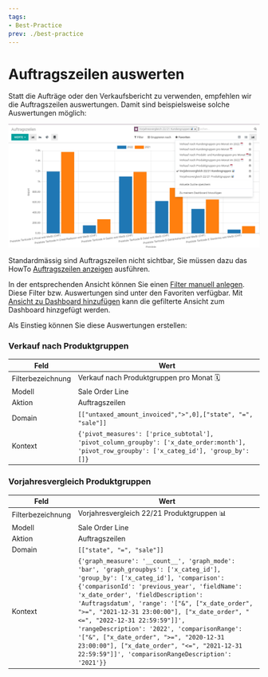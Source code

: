 ```yaml
---
tags:
- Best-Practice
prev: ./best-practice
---
```


# Auftragszeilen auswerten

Statt die Aufträge oder den Verkaufsbericht zu verwenden, empfehlen wir die Auftragszeilen auswertungen. Damit sind beispielsweise solche Auswertungen möglich:

![](assets/Best%20Practice%20Auftragszeilen%20auswerten.png)

Standardmässig sind Auftragszeilen nicht sichtbar, Sie müssen dazu das HowTo [Auftragszeilen anzeigen](Verkauf.md#Auftragszeilen%20anzeigen) ausführen.

In der entsprechenden Ansicht können Sie einen [Filter manuell anlegen](Entwicklung%20Ansichten.md#Filter%20manuell%20anlegen). Diese Filter bzw. Auswertungen sind unter den Favoriten verfügbar. Mit [Ansicht zu Dashboard hinzufügen](Dashboards.md#Ansicht%20zu%20Dashboard%20hinzufügen) kann die gefilterte Ansicht zum Dashboard hinzgefügt werden.

Als Einstieg können Sie diese Auswertungen erstellen:

### Verkauf nach Produktgruppen

| Feld              | Wert                                                                                                                                          |
| ----------------- | --------------------------------------------------------------------------------------------------------------------------------------------- |
| Filterbezeichnung | Verkauf nach Produktgruppen pro Monat 🗓️                                                                                                      |
| Modell            | Sale Order Line                                                                                                                               |
| Aktion            | Auftragszeilen                                                                                                                                              |
| Domain            | `[["untaxed_amount_invoiced",">",0],["state", "=", "sale"]]`                                                                                                                  |
| Kontext           | `{'pivot_measures': ['price_subtotal'], 'pivot_column_groupby': ['x_date_order:month'], 'pivot_row_groupby': ['x_categ_id'], 'group_by': []}` |

### Vorjahresvergleich Produktgruppen

| Feld              | Wert                                                                                                                                          |
| ----------------- | --------------------------------------------------------------------------------------------------------------------------------------------- |
| Filterbezeichnung | Vorjahresvergleich 22/21 Produktgruppen 📊                                                                                                      |
| Modell            | Sale Order Line                                                                                                                               |
| Aktion            | Auftragszeilen                                                                                                                                              |
| Domain            | `[["state", "=", "sale"]]`                                                                                                                  |
| Kontext           | `{'graph_measure': '__count__', 'graph_mode': 'bar', 'graph_groupbys': ['x_categ_id'], 'group_by': ['x_categ_id'], 'comparison': {'comparisonId': 'previous_year', 'fieldName': 'x_date_order', 'fieldDescription': 'Auftragsdatum', 'range': '["&", ["x_date_order", ">=", "2021-12-31 23:00:00"], ["x_date_order", "<=", "2022-12-31 22:59:59"]]', 'rangeDescription': '2022', 'comparisonRange': '["&", ["x_date_order", ">=", "2020-12-31 23:00:00"], ["x_date_order", "<=", "2021-12-31 22:59:59"]]', 'comparisonRangeDescription': '2021'}}` |
